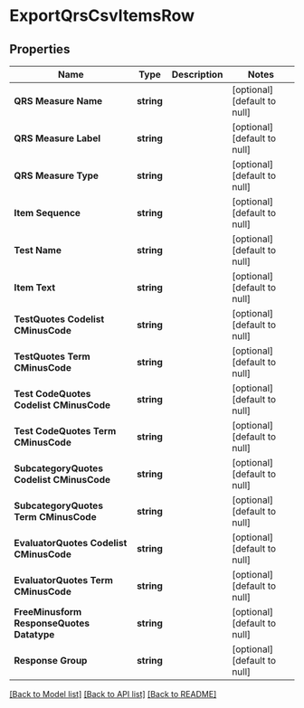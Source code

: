 # ExportQrsCsvItemsRow

## Properties
Name | Type | Description | Notes
------------ | ------------- | ------------- | -------------
**QRS Measure Name** | **string** |  | [optional] [default to null]
**QRS Measure Label** | **string** |  | [optional] [default to null]
**QRS Measure Type** | **string** |  | [optional] [default to null]
**Item Sequence** | **string** |  | [optional] [default to null]
**Test Name** | **string** |  | [optional] [default to null]
**Item Text** | **string** |  | [optional] [default to null]
**TestQuotes Codelist CMinusCode** | **string** |  | [optional] [default to null]
**TestQuotes Term CMinusCode** | **string** |  | [optional] [default to null]
**Test CodeQuotes Codelist CMinusCode** | **string** |  | [optional] [default to null]
**Test CodeQuotes Term CMinusCode** | **string** |  | [optional] [default to null]
**SubcategoryQuotes Codelist CMinusCode** | **string** |  | [optional] [default to null]
**SubcategoryQuotes Term CMinusCode** | **string** |  | [optional] [default to null]
**EvaluatorQuotes Codelist CMinusCode** | **string** |  | [optional] [default to null]
**EvaluatorQuotes Term CMinusCode** | **string** |  | [optional] [default to null]
**FreeMinusform ResponseQuotes Datatype** | **string** |  | [optional] [default to null]
**Response Group** | **string** |  | [optional] [default to null]

[[Back to Model list]](../README.md#documentation-for-models) [[Back to API list]](../README.md#documentation-for-api-endpoints) [[Back to README]](../README.md)


